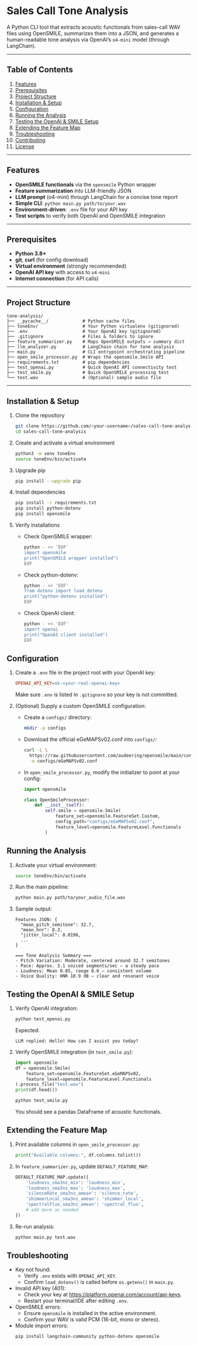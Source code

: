 # Sales Call Tone Analysis

A Python CLI tool that extracts acoustic functionals from sales-call WAV files using OpenSMILE, summarizes them into a JSON, and generates a human-readable tone analysis via OpenAI’s `o4-mini` model (through LangChain).

---

## Table of Contents

1. [Features](#features)  
2. [Prerequisites](#prerequisites)  
3. [Project Structure](#project-structure)  
4. [Installation & Setup](#installation--setup)  
5. [Configuration](#configuration)  
6. [Running the Analysis](#running-the-analysis)  
7. [Testing the OpenAI & SMILE Setup](#testing-the-openai--smile-setup)  
8. [Extending the Feature Map](#extending-the-feature-map)  
9. [Troubleshooting](#troubleshooting)  
10. [Contributing](#contributing)  
11. [License](#license)  

---

## Features

- **OpenSMILE functionals** via the `opensmile` Python wrapper  
- **Feature summarization** into LLM-friendly JSON  
- **LLM prompt** (o4-mini) through LangChain for a concise tone report  
- **Simple CLI**: `python main.py path/to/your.wav`  
- **Environment-driven**: `.env` file for your API key  
- **Test scripts** to verify both OpenAI and OpenSMILE integration  

---

## Prerequisites

- **Python 3.8+**  
- **git**, **curl** (for config download)  
- **Virtual environment** (strongly recommended)  
- **OpenAI API key** with access to `o4-mini`  
- **Internet connection** (for API calls)  

---

## Project Structure

```text
tone-analysis/
├── __pycache__/             # Python cache files
├── toneEnv/                 # Your Python virtualenv (gitignored)
├── .env                     # Your OpenAI key (gitignored)
├── .gitignore               # Files & folders to ignore
├── feature_summarizer.py    # Maps OpenSMILE outputs → summary dict
├── llm_analyzer.py          # LangChain chain for tone analysis
├── main.py                  # CLI entrypoint orchestrating pipeline
├── open_smile_processor.py  # Wraps the opensmile.Smile API
├── requirements.txt         # pip dependencies
├── test_openai.py           # Quick OpenAI API connectivity test
├── test_smile.py            # Quick OpenSMILE processing test
└── test.wav                 # (Optional) sample audio file
```

---


## Installation & Setup

1. Clone the repository

    ```bash
    git clone https://github.com/<your-username>/sales-call-tone-analysis.git
    cd sales-call-tone-analysis
    ```

2. Create and activate a virtual environment

    ```bash
    python3 -m venv toneEnv
    source toneEnv/bin/activate
    ```

3. Upgrade pip

    ```bash
    pip install --upgrade pip
    ```

4. Install dependencies

    ```bash
    pip install -r requirements.txt
    pip install python-dotenv
    pip install opensmile
    ```

5. Verify installations

    - Check OpenSMILE wrapper:

        ```bash
        python - << 'EOF'
        import opensmile
        print("OpenSMILE wrapper installed")
        EOF
        ```
    - Check python-dotenv:

        ```bash
        python - << 'EOF'
        from dotenv import load_dotenv
        print("python-dotenv installed")
        EOF
        ```
    - Check OpenAI client:

        ```bash
        python - << 'EOF'
        import openai
        print("OpenAI client installed")
        EOF
        ```

## Configuration

1. Create a `.env` file in the project root with your OpenAI key:

    ```ini
    OPENAI_API_KEY=sk-<your-real-openai-key>
    ```

   Make sure `.env` is listed in `.gitignore` so your key is not committed.

2. (Optional) Supply a custom OpenSMILE configuration:

   - Create a `configs/` directory:

        ```bash
        mkdir -p configs
        ```

   - Download the official eGeMAPSv02.conf into `configs/`:

        ```bash
        curl -L \
          https://raw.githubusercontent.com/audeering/opensmile/main/config/gemaps/eGeMAPSv02.conf \
          -o configs/eGeMAPSv02.conf
        ```

   - In `open_smile_processor.py`, modify the initializer to point at your config:

        ```python
        import opensmile

        class OpenSmileProcessor:
            def __init__(self):
                self.smile = opensmile.Smile(
                    feature_set=opensmile.FeatureSet.Custom,
                    config_path="configs/eGeMAPSv02.conf",
                    feature_level=opensmile.FeatureLevel.Functionals
                )
        ```


 ## Running the Analysis

1. Activate your virtual environment:
    ```bash
    source toneEnv/bin/activate
    ```
2. Run the main pipeline:
    ```bash
    python main.py path/to/your_audio_file.wav
    ```
3. Sample output:
    ```
    Features JSON: {
      "mean_pitch_semitone": 32.7,
      "mean_hnr": 8.3,
      "jitter_local": 0.0196,
      ...
    }

    === Tone Analysis Summary ===
    - Pitch Variation: Moderate, centered around 32.7 semitones
    - Pace: Approx. 3.1 voiced segments/sec – a steady pace
    - Loudness: Mean 0.85, range 0.6 – consistent volume
    - Voice Quality: HNR 18.9 dB – clear and resonant voice
    ```

## Testing the OpenAI & SMILE Setup

1. Verify OpenAI integration:
    ```bash
    python test_openai.py
    ```
   Expected:
    ```
    LLM replied: Hello! How can I assist you today?
    ```

2. Verify OpenSMILE integration (in `test_smile.py`):
    ```python
    import opensmile
    df = opensmile.Smile(
        feature_set=opensmile.FeatureSet.eGeMAPSv02,
        feature_level=opensmile.FeatureLevel.Functionals
    ).process_file("test.wav")
    print(df.head())
    ```
    ```bash
    python test_smile.py
    ```
   You should see a pandas DataFrame of acoustic functionals.

## Extending the Feature Map

1. Print available columns in `open_smile_processor.py`:
    ```python
    print("Available columns:", df.columns.tolist())
    ```
2. In `feature_summarizer.py`, update `DEFAULT_FEATURE_MAP`:
    ```python
    DEFAULT_FEATURE_MAP.update({
        'loudness_sma3nz_min': 'loudness_min',
        'loudness_sma3nz_max': 'loudness_max',
        'silenceRate_sma3nz_amean': 'silence_rate',
        'shimmerLocal_sma3nz_amean': 'shimmer_local',
        'spectralFlux_sma3nz_amean': 'spectral_flux',
        # add more as needed
    })
    ```
3. Re-run analysis:
    ```bash
    python main.py test.wav
    ```

## Troubleshooting

- Key not found:
  - Verify `.env` exists with `OPENAI_API_KEY`.
  - Confirm `load_dotenv()` is called before `os.getenv()` in `main.py`.
- Invalid API key (401):
  - Check your key at https://platform.openai.com/account/api-keys.
  - Restart your terminal/IDE after editing `.env`.
- OpenSMILE errors:
  - Ensure `opensmile` is installed in the active environment.
  - Confirm your WAV is valid PCM (16-bit, mono or stereo).
- Module import errors:
  ```bash
  pip install langchain-community python-dotenv opensmile       